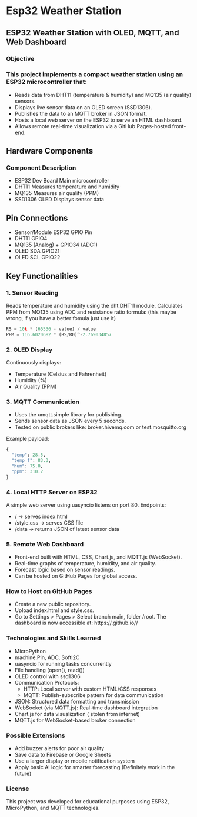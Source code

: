 # Esp32 Weather Station
## ESP32 Weather Station with OLED, MQTT, and Web Dashboard
### Objective
### This project implements a compact weather station using an ESP32 microcontroller that:
- Reads data from DHT11 (temperature & humidity) and MQ135 (air quality) sensors.
- Displays live sensor data on an OLED screen (SSD1306).
- Publishes the data to an MQTT broker in JSON format.
- Hosts a local web server on the ESP32 to serve an HTML dashboard.
- Allows remote real-time visualization via a GitHub Pages-hosted front-end.

## Hardware Components
### Component	Description
- ESP32 Dev Board	Main microcontroller
- DHT11	Measures temperature and humidity
- MQ135	Measures air quality (PPM)
- SSD1306 OLED	Displays sensor data
## Pin Connections
- Sensor/Module	ESP32 GPIO Pin
- DHT11	GPIO4
- MQ135 (Analog) + GPIO34 (ADC1)
- OLED SDA	GPIO21
- OLED SCL	GPIO22

## Key Functionalities
### 1. Sensor Reading
Reads temperature and humidity using the dht.DHT11 module.
Calculates PPM from MQ135 using ADC and resistance ratio formula: (this maybe wrong, if you have a better fomula just use it)
```python
RS = 10k * (65536 - value) / value
PPM = 116.6020682 * (RS/R0)^-2.769034857
```
### 2. OLED Display
Continuously displays:
- Temperature (Celsius and Fahrenheit)
- Humidity (%)
- Air Quality (PPM)
### 3. MQTT Communication
- Uses the umqtt.simple library for publishing.
- Sends sensor data as JSON every 5 seconds.
- Tested on public brokers like: broker.hivemq.com or test.mosquitto.org

Example payload:
```python
{
  "temp": 28.5,
  "temp_f": 83.3,
  "hum": 75.0,
  "ppm": 310.2
}
```
### 4. Local HTTP Server on ESP32
A simple web server using uasyncio listens on port 80.
Endpoints:
- / → serves index.html
- /style.css → serves CSS file
- /data → returns JSON of latest sensor data
### 5. Remote Web Dashboard
- Front-end built with HTML, CSS, Chart.js, and MQTT.js (WebSocket).
- Real-time graphs of temperature, humidity, and air quality.
- Forecast logic based on sensor readings.
- Can be hosted on GitHub Pages for global access.

### How to Host on GitHub Pages
- Create a new public repository.
- Upload index.html and style.css.
- Go to Settings > Pages > Select branch main, folder /root.
The dashboard is now accessible at: https://<your-username>.github.io/<repo-name>/
### Technologies and Skills Learned
- MicroPython
- machine.Pin, ADC, SoftI2C
- uasyncio for running tasks concurrently
- File handling (open(), read())
- OLED control with ssd1306
- Communication Protocols:
  - HTTP: Local server with custom HTML/CSS responses
  - MQTT: Publish-subscribe pattern for data communication
- JSON: Structured data formatting and transmission
- WebSocket (via MQTT.js): Real-time dashboard integration
- Chart.js for data visualization ( stolen from internet)
- MQTT.js for WebSocket-based broker connection
### Possible Extensions
- Add buzzer alerts for poor air quality
- Save data to Firebase or Google Sheets
- Use a larger display or mobile notification system
- Apply basic AI logic for smarter forecasting (Definitely work in the future)
### License
This project was developed for educational purposes using ESP32, MicroPython, and MQTT technologies.
